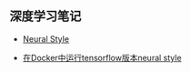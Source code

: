 ## 深度学习笔记

* [Neural Style](https://github.com/lijingpeng/deep-learning-notes/tree/master/neural-style)
 - [在Docker中运行tensorflow版本neural style](https://github.com/lijingpeng/deep-learning-notes/blob/master/neural-style/docker_tensorflow_neural_style.md)

